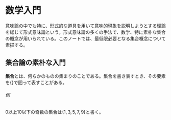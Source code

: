 # 数学入門

意味論の中でも特に、形式的な道具を用いて意味的現象を説明しようとする理論を総じて形式意味論という。形式意味論の多くの手法で、数学、特に素朴な集合の概念が用いられている。このノートでは、最低限必要となる集合概念について素描する。

## 集合論の素朴な入門

**集合**とは、何らかのものの集まりのことである。集合を書き表すとき、その要素を$\{\}$で囲って表すことがある。

###### 例

$0$以上$10$以下の奇数の集合は$\{1,3,5,7,9\}$と書く。